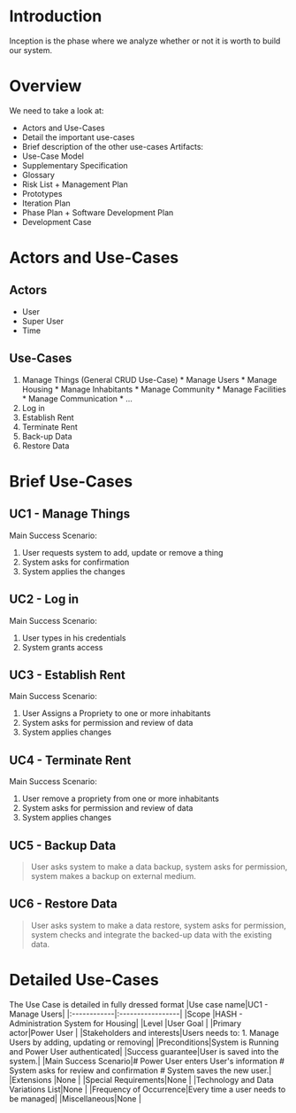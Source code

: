 # Introduction #

Inception is the phase where we analyze whether or not it is worth to build our system.


# Overview #

We need to take a look at:
  * Actors and Use-Cases
  * Detail the important use-cases
  * Brief description of the other use-cases
Artifacts:
  * Use-Case Model
  * Supplementary Specification
  * Glossary
  * Risk List + Management Plan
  * Prototypes
  * Iteration Plan
  * Phase Plan + Software Development Plan
  * Development Case

# Actors and Use-Cases #
## Actors ##
  * User
  * Super User
  * Time
## Use-Cases ##
  1. Manage Things (General CRUD Use-Case)
    * Manage Users
    * Manage Housing
    * Manage Inhabitants
    * Manage Community
    * Manage Facilities
    * Manage Communication
    * ...
  1. Log in
  1. Establish Rent
  1. Terminate Rent
  1. Back-up Data
  1. Restore Data


# Brief Use-Cases #

## UC1 - Manage Things ##
Main Success Scenario:
  1. User requests system to add, update or remove a thing
  1. System asks for confirmation
  1. System applies the changes

## UC2 - Log in ##
Main Success Scenario:
  1. User types in his credentials
  1. System grants access


## UC3 - Establish Rent ##
Main Success Scenario:
  1. User Assigns a Propriety to one or more inhabitants
  1. System asks for permission and review of data
  1. System applies changes

## UC4 - Terminate Rent ##
Main Success Scenario:
  1. User remove a propriety from one or more inhabitants
  1. System asks for permission and review of data
  1. System applies changes

## UC5 - Backup Data ##
> User asks system to make a data backup, system asks for permission, system makes a backup on external medium.

## UC6 - Restore Data ##
> User asks system to make a data restore, system asks for permission, system checks and integrate the backed-up data with the existing data.


# Detailed Use-Cases #
The Use Case is detailed in fully dressed format
|Use case name|UC1 - Manage Users|
|:------------|:-----------------|
|Scope        |HASH -  Administration System for Housing|
|Level        |User Goal         |
|Primary actor|Power User        |
|Stakeholders and interests|Users needs to: 1. Manage Users by adding, updating or removing|
|Preconditions|System is Running and Power User authenticated|
|Success guarantee|User is saved into the system.|
|Main Success Scenario|# Power User enters User's information # System asks for review and confirmation # System saves the new user.|
|Extensions   |None              |
|Special Requirements|None              |
|Technology and Data Variations List|None              |
|Frequency of Occurrence|Every time a user needs to be managed|
|Miscellaneous|None              |